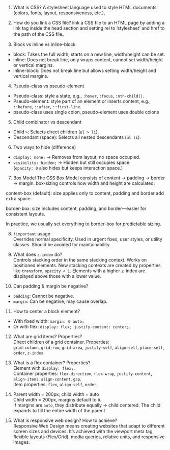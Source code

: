 1. What is CSS?
A stylesheet language used to style HTML documents (colors, fonts, layout, responsiveness, etc.).

2. How do you link a CSS file?
link a CSS file to an HTML page by adding a link tag inside the head section and setting rel to ‘stylesheet’ and href to the path of the CSS file。

3. Block vs inline vs inline-block
- block: Takes the full width, starts on a new line, width/height can be set.  
- inline: Does not break line, only wraps content, cannot set width/height or vertical margins.  
- inline-block: Does not break line but allows setting width/height and vertical margins.

4. Pseudo-class vs pseudo-element  
- Pseudo-class: style a state, e.g., `:hover`, `:focus`, `:nth-child()`.  
- Pseudo-element: style part of an element or inserts content, e.g., `::before`, `::after`, `::first-line`.
- pseudo-class uses single colon, pseudo-element uses double colons

5. Child combinator vs descendant
- Child `>`: Selects direct children (`ul > li`).  
- Descendant (space): Selects all nested descendants (`ul li`).

6. Two ways to hide (difference) 
- `display: none;` → Removes from layout, no space occupied.  
- `visibility: hidden;` → Hidden but still occupies space.  
(`opacity: 0` also hides but keeps interaction space.)

7. Box Model 
The CSS Box Model consists of content → padding → border → margin.
box-sizing controls how width and height are calculated:

content-box (default): size applies only to content, padding and border add extra space.

border-box: size includes content, padding, and border—easier for consistent layouts.

In practice, we usually set everything to border-box for predictable sizing.

8. `!important` usage  
Overrides normal specificity. Used in urgent fixes, user styles, or utility classes. Should be avoided for maintainability.

9. What does `z-index` do?  
Controls stacking order in the same stacking context. Works on positioned elements. New stacking contexts are created by properties like `transform`, `opacity < 1`.
Elements with a higher z-index are displayed above those with a lower value.

10.  Can padding & margin be negative?  
- `padding`: Cannot be negative.  
- `margin`: Can be negative, may cause overlap.

11.  How to center a block element? 
- With fixed width: `margin: 0 auto;`  
- Or with flex: `display: flex; justify-content: center;`.

12.  What are grid items? Properties?  
Direct children of a grid container. Properties:  
`grid-column`, `grid-row`, `grid-area`, `justify-self`, `align-self`, `place-self`, `order`, `z-index`.

13.  What is a flex container? Properties?  
Element with `display: flex;`.  
Container properties: `flex-direction`, `flex-wrap`, `justify-content`, `align-items`, `align-content`, `gap`.  
Item properties: `flex`, `align-self`, `order`.

14.  Parent width = 200px; child width = auto  
Child width = 200px, margins default to `0`.  
If margins are `auto`, they distribute equally → child centered.
The child expands to fill the entire width of the parent

15.  What is responsive web design? How to achieve?  
Responsive Web Design means creating websites that adapt to different screen sizes and devices. It’s achieved with the viewport meta tag, flexible layouts (Flex/Grid), media queries, relative units, and responsive images.


